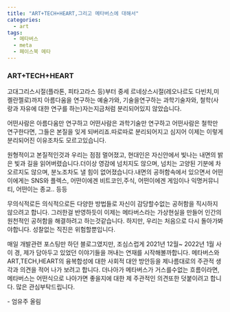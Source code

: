```yaml
---
title: "ART+TECH+HEART,그리고 메타버스에 대해서"
categories:
  - art
tags:
  - 메타버스
  - meta
  - 페이스북 메타
---
```


###  ART+TECH+HEART

 고대그리스시절(플라톤, 피타고라스 등)부터 중세 르네상스시절(레오나르도 다빈치,미켈란젤로)까지 아름다움을 연구하는 예술가와, 기술을연구하는 과학기술자와, 철학(사랑과 자유에 대한 연구를 하는)자는지금처럼 분리되어있지 않았습니다.

 어떤사람은 아름다움만 연구하고 어떤사람은 과학기술만 연구하고 어떤사람은 철학만연구한다면, 그들은 본질을 잊게 되버리죠.따로따로 분리되어지고 심지어 이제는 이렇게 분리되어진 이유조차도 모르고있습니다. 

 원형적이고 본질적인것과 우리는 점점 멀어졌고, 현대인은 자신안에서 빛나는 내면의 밝은 빛과 길을 읽어버렸습니다.더이상 영감에 넘치지도 않으며, 넘치는 고양된 기분에 차오르지도 않으며, 분노조차도 낼 힘이 없어졌습니다.내면의 공허함속에서 있으면서 어떤이에게는 SNS와 플렉스, 어떤이에겐 비트코인,주식, 어떤이에겐 게임이나 익명커뮤니티, 어떤이는 종교.. 등등

 무의식적로든 의식적으로든 다양한 방법들로 자신이 감당할수없는 공허함을 직시하지 않으려고 합니다. 그러한걸 반영하듯이 이제는 메타버스라는 가상현실을 만들어 인간의 원천적인 공허함을 해결하려고 하는것같습니다. 하지만, 우리는 처음으로 다시 돌아가봐야합니다. 성찰없는 직진은 위험할뿐입니다. 

매일 개발관련 포스팅만 하던 블로그였지만, 조심스럽게 2021년 12월~ 2022년 1월 사이 경, 제가 담아두고 있었던 이야기들을 꺼내는 연재를 시작해볼까합니다. 메타버스와 ART,TECH,HEART의 융복합성에 대한 사회적 대안 방안등을 제나름대로의 주관적 생각과 의견을 적어 나가 보려고 합니다. 더나아가 메타버스가 거스를수없는 흐름이라면, 메타버스는 어떤식으로 나아가면 좋을지에 대한 제 주관적인 의견또한 덧붙이려고 합니다. 많은 관심부탁드립니다.

\- 엄유주 올림

